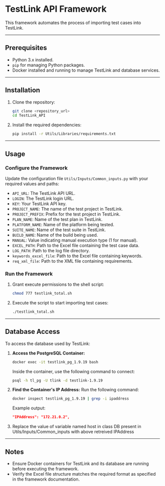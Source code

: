 # TestLink API Framework

This framework automates the process of importing test cases into TestLink.

---

## Prerequisites

- Python 3.x installed.
- `pip` for managing Python packages.
- Docker installed and running to manage TestLink and database services.

---

## Installation

1. Clone the repository:
    ```bash
    git clone <repository_url>
    cd TestLink_API
    ```

2. Install the required dependencies:
    ```bash
    pip install -r Utils/Libraries/requirements.txt
    ```

---

## Usage

### Configure the Framework

Update the configuration file `Utils/Inputs/Common_inputs.py` with your required values and paths:

- `API_URL`: The TestLink API URL.
- `LOGIN`: The TestLink login URL.
- `KEY`: Your TestLink API key.
- `PROJECT_NAME`: The name of the test project in TestLink.
- `PROJECT_PREFIX`: Prefix for the test project in TestLink.
- `PLAN_NAME`: Name of the test plan in TestLink.
- `PLATFORM_NAME`: Name of the platform being tested.
- `SUITE_NAME`: Name of the test suite in TestLink.
- `BUILD_NAME`: Name of the build being used.
- `MANUAL`: Value indicating manual execution type (1 for manual).
- `EXCEL_PATH`: Path to the Excel file containing the test case data.
- `LOG_PATH`: Path to the log file directory.
- `keywords_excel_file`: Path to the Excel file containing keywords.
- `req_xml_file`: Path to the XML file containing requirements.

### Run the Framework

1. Grant execute permissions to the shell script:
    ```bash
    chmod 777 testlink_total.sh
    ```

2. Execute the script to start importing test cases:
    ```bash
    ./testlink_total.sh
    ```

---

## Database Access

To access the database used by TestLink:

1. **Access the PostgreSQL Container:**
    ```bash
    docker exec -it testlink_pg_1.9.19 bash
    ```
    Inside the container, use the following command to connect:
    ```bash
    psql -h tl_pg -U tlink -d testlink-1.9.19
    ```

2. **Find the Container's IP Address:**
    Run the following command:
    ```bash
    docker inspect testlink_pg_1.9.19 | grep -i ipaddress
    ```
    Example output:
    ```json
    "IPAddress": "172.21.0.2",
    ```

3. Replace the value of variable named host in class DB present in Utils/Inputs/Common_inputs with above retreived IPAddress
   

---

## Notes

- Ensure Docker containers for TestLink and its database are running before executing the framework.
- Verify the Excel file structure matches the required format as specified in the framework documentation.

